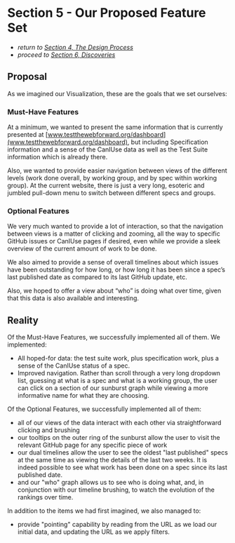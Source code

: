 # Section 5 - Our Proposed Feature Set

* *return to [Section 4, The Design Process](design.md)*
* *proceed to [Section 6, Discoveries](discoveries.md)*

## Proposal

As we imagined our Visualization, these are the goals that we set ourselves:

### Must-Have Features

At a minimum, we wanted to present the same information that is currently presented at [www.testthewebforward.org/dashboard](www.testthewebforward.org/dashboard), but including Specification information and a sense of the CanIUse data as well as the Test Suite information which is already there.

Also, we wanted to provide easier navigation between views of the different levels (work done overall, by working group, and by spec within working group).  At the current website, there is just a very long, esoteric and jumbled pull-down menu to switch between different specs and groups.

### Optional Features

We very much wanted to provide a lot of interaction, so that the navigation between views is a matter of clicking and zooming, all the way to specific GitHub issues or CanIUse pages if desired, even while we provide a sleek overview of the current amount of work to be done.

We also aimed to provide a sense of overall timelines about which issues have been outstanding for how long, or how long it has been since a spec’s last published date as compared to its last GitHub update, etc.

Also, we hoped to offer a view about “who” is doing what over time, given that this data is also available and interesting.

## Reality

Of the Must-Have Features, we successfully implemented all of them.  We implemented:

- All hoped-for data:  the test suite work, plus specification work, plus a sense of the CanIUse status of a spec.
- Improved navigation.  Rather than scroll through a very long dropdown list, guessing at what is a spec and what is a working group, the user can click on a section of our sunburst graph while viewing a more informative name for what they are choosing.

Of the Optional Features, we successfully implemented all of them:

- all of our views of the data interact with each other via straightforward clicking and brushing
- our tooltips on the outer ring of the sunburst allow the user to visit the relevant GitHub page for any specific piece of work
- our dual timelines allow the user to see the oldest "last published" specs at the same time as viewing the details of the last two weeks.  It is indeed possible to see what work has been done on a spec since its last published date.
- and our "who" graph allows us to see who is doing what, and, in conjunction with our timeline brushing, to watch the evolution of the rankings over time.


In addition to the items we had first imagined, we also managed to:

- provide "pointing" capability by reading from the URL as we load our initial data, and updating the URL as we apply filters.

